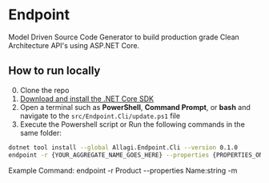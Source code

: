 # Endpoint

Model Driven Source Code Generator to build production grade Clean Architecture API's using ASP.NET Core.

## How to run locally

0. Clone the repo
1. [Download and install the .NET Core SDK](https://dotnet.microsoft.com/download)
2. Open a terminal such as **PowerShell**, **Command Prompt**, or **bash** and navigate to the `src/Endpoint.Cli/update.ps1` file
3. Execute the Powershell script or Run the following commands in the same folder:
```sh
dotnet tool install --global Allagi.Endpoint.Cli --version 0.1.0
endpoint -r {YOUR_AGGREGATE_NAME_GOES_HERE} --properties {PROPERTIES_ON_YOUR_AGGREGATE_GOES_HERE} -m
```
Example Command:
endpoint -r Product --properties Name:string -m


